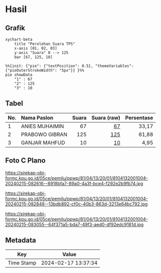 # Hasil

## Grafik

```mermaid
xychart-beta
    title "Perolehan Suara TPS"
    x-axis [01, 02, 03]
    y-axis "Suara" 0 --> 125
    bar [67, 125, 10]
```

```mermaid
%%{init: {"pie": {"textPosition": 0.5}, "themeVariables": {"pieOuterStrokeWidth": "5px"}} }%%
pie showData
    "1" : 67
    "2" : 125
    "3" : 10
```

## Tabel

| No. | Nama Paslon    | Suara | Suara (raw) | Persentase |
|:--- |:-------------- | -----:| -----------:| ----------:|
| 1   | ANIES MUHAIMIN | 67    | [67][p-1]   | 33,17      |
| 2   | PRABOWO GIBRAN | 125   | [125][p-2]  | 61,88      |
| 3   | GANJAR MAHFUD  | 10    | [10][p-3]   | 4,95       |


[p-1]: https://github.com/gigit-pemilu/pemilu-2024-81-maluku/blob/main/pilpres/hitung-suara/sub/81-maluku/sub/04-buru/sub/13-fena-leisela/sub/2001-wamlana/sub/004-tps/sub/paslon-1.txt
[p-2]: https://github.com/gigit-pemilu/pemilu-2024-81-maluku/blob/main/pilpres/hitung-suara/sub/81-maluku/sub/04-buru/sub/13-fena-leisela/sub/2001-wamlana/sub/004-tps/sub/paslon-2.txt
[p-3]: https://github.com/gigit-pemilu/pemilu-2024-81-maluku/blob/main/pilpres/hitung-suara/sub/81-maluku/sub/04-buru/sub/13-fena-leisela/sub/2001-wamlana/sub/004-tps/sub/paslon-3.txt

## Foto C Plano

https://sirekap-obj-formc.kpu.go.id/05ce/pemilu/ppwp/81/04/13/20/01/8104132001004-20240215-082616--8918bfa7-89a0-4a3f-bce4-f292e2b9fb74.jpg

https://sirekap-obj-formc.kpu.go.id/05ce/pemilu/ppwp/81/04/13/20/01/8104132001004-20240215-082848--13bdb892-cf0c-40b3-863d-3213e64bc792.jpg

https://sirekap-obj-formc.kpu.go.id/05ce/pemilu/ppwp/81/04/13/20/01/8104132001004-20240215-083055--64f371a5-bda7-49f3-aed0-df92edc9181d.jpg


## Metadata

| Key        | Value               |
| ---------- | ------------------- |
| Time Stamp | 2024-02-17 13:37:34 |



